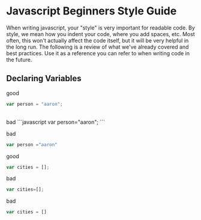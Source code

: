 # Javascript Beginners Style Guide
When writing javascript, your "style" is very important for readable code. By style, we mean how you indent your code, where you add spaces, etc. Most often, this won't actually affect the code itself, but it will be very helpful in the long run. The following is a review of what we've already covered and best practices. Use it as a reference you can refer to when writing code in the future.

## Declaring Variables

good
```javascript
var person = "aaron";
```
<br>
bad
```javascript
var person="aaron";
```

bad
```javascript
var person ="aaron"
```

good
```javascript
var cities = [];
```


bad
```javascript
var cities=[];
```


bad
```javascript
var cities = []
```
